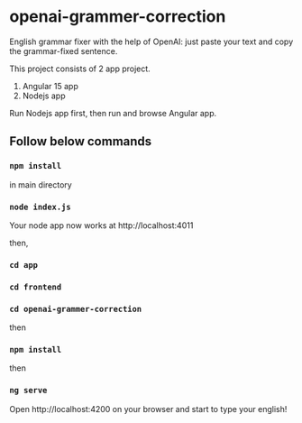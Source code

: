 # openai-grammer-correction
English grammar fixer with the help of OpenAI: just paste your text and copy the grammar-fixed sentence.

This project consists of 2 app project. 

1. Angular 15 app
2. Nodejs app

Run Nodejs app first, then run and browse Angular app. 


## Follow below commands


### `npm install`

in main directory

### `node index.js` 

Your node app now works at http://localhost:4011

then,

### `cd app`
### `cd frontend`
### `cd openai-grammer-correction`

then

### `npm install`

then

### `ng serve`

Open http://localhost:4200 on your browser and start to type your english!
